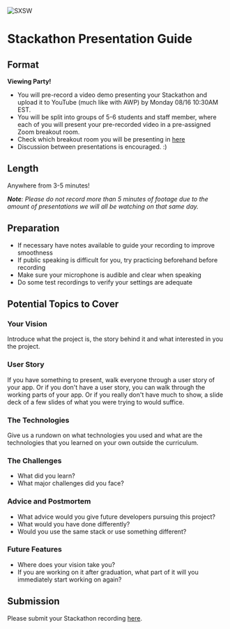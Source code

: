 ![SXSW](https://www.sxsw.com/wp-content/uploads/2018/06/2018-Hackathon-Photo-by-Randy-Jackie-Smith-1440x810.jpg)

# Stackathon Presentation Guide

## Format

**Viewing Party!**

* You will pre-record a video demo presenting your Stackathon and upload it to YouTube (much like with AWP) by Monday 08/16 10:30AM EST.
* You will be split into groups of 5-6 students and staff member, where each of you will present your pre-recorded video in a pre-assigned Zoom breakout room.
* Check which breakout room you will be presenting in [here](./slots.md)
* Discussion between presentations is encouraged. :)

## Length

Anywhere from 3-5 minutes!

_**Note**: Please do not record more than 5 minutes of footage due to the amount of presentations we will all be watching on that same day._

## Preparation

- If necessary have notes available to guide your recording to improve smoothness
- If public speaking is difficult for you, try practicing beforehand before recording
- Make sure your microphone is audible and clear when speaking
- Do some test recordings to verify your settings are adequate

## Potential Topics to Cover

### Your Vision

Introduce what the project is, the story behind it and what interested in you the project.

### User Story

If you have something to present, walk everyone through a user story of your app. Or if you don't have a user story, you can walk through the working parts of your app. Or if you really don't have much to show, a slide deck of a few slides of what you were trying to would suffice.

### The Technologies

Give us a rundown on what technologies you used and what are the technologies that you learned on your own outside the curriculum.

### The Challenges

- What did you learn?
- What major challenges did you face?

### Advice and Postmortem

- What advice would you give future developers pursuing this project?
- What would you have done differently?
- Would you use the same stack or use something different?

### Future Features

- Where does your vision take you?
- If you are working on it after graduation, what part of it will you immediately start working on again?

## Submission

Please submit your Stackathon recording [here](https://forms.gle/DSyaBbc4CVZ6iCyq9).
